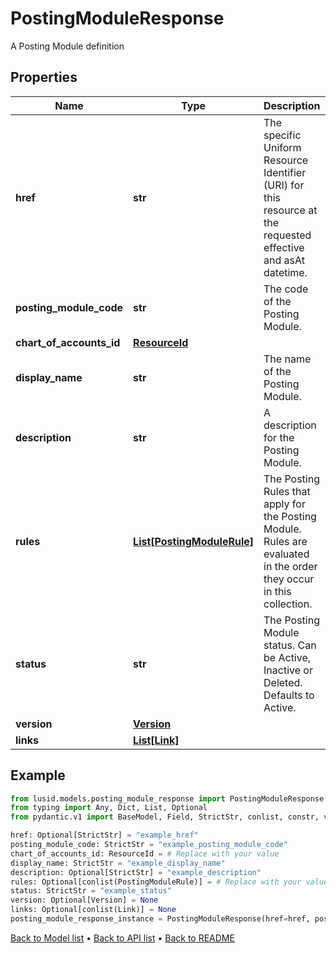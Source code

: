 # PostingModuleResponse

A Posting Module definition
## Properties
Name | Type | Description | Notes
------------ | ------------- | ------------- | -------------
**href** | **str** | The specific Uniform Resource Identifier (URI) for this resource at the requested effective and asAt datetime. | [optional] 
**posting_module_code** | **str** | The code of the Posting Module. | 
**chart_of_accounts_id** | [**ResourceId**](ResourceId.md) |  | 
**display_name** | **str** | The name of the Posting Module. | 
**description** | **str** | A description for the Posting Module. | [optional] 
**rules** | [**List[PostingModuleRule]**](PostingModuleRule.md) | The Posting Rules that apply for the Posting Module. Rules are evaluated in the order they occur in this collection. | [optional] 
**status** | **str** | The Posting Module status. Can be Active, Inactive or Deleted. Defaults to Active. | 
**version** | [**Version**](Version.md) |  | [optional] 
**links** | [**List[Link]**](Link.md) |  | [optional] 
## Example

```python
from lusid.models.posting_module_response import PostingModuleResponse
from typing import Any, Dict, List, Optional
from pydantic.v1 import BaseModel, Field, StrictStr, conlist, constr, validator

href: Optional[StrictStr] = "example_href"
posting_module_code: StrictStr = "example_posting_module_code"
chart_of_accounts_id: ResourceId = # Replace with your value
display_name: StrictStr = "example_display_name"
description: Optional[StrictStr] = "example_description"
rules: Optional[conlist(PostingModuleRule)] = # Replace with your value
status: StrictStr = "example_status"
version: Optional[Version] = None
links: Optional[conlist(Link)] = None
posting_module_response_instance = PostingModuleResponse(href=href, posting_module_code=posting_module_code, chart_of_accounts_id=chart_of_accounts_id, display_name=display_name, description=description, rules=rules, status=status, version=version, links=links)

```

[Back to Model list](../README.md#documentation-for-models) &#8226; [Back to API list](../README.md#documentation-for-api-endpoints) &#8226; [Back to README](../README.md)

